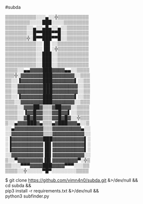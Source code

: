 #subda

▒▒▒▒▒▒▒▒▒▒░░░▄░░╬▒▒▒▒▒▒▒▒▒▒ 
▒▒▒▒▒▒▒▒░░░░███░░░░▒▒▒▒▒▒▒▒ 
▒▒▒▒▒▒▒░░▄░░▄█▄░░▄░░▒▒▒▒▒▒▒ 
▒▒▒▒▒▒▒░░█▀▀███▀▀█░░▒▒▒▒▒▒▒ 
▒▒▒▒▒▒▒╬░█▀▀███▀▀█░░▒▒▒▒▒▒▒
▒▒▒▒▒▒▒▒▒▒░░▐█▌░░▒▒▒▒▒▒▒▒▒▒ 
▒▒▒▒▒▒▒▒▒▒░░▐█▌░╬▒▒▒▒▒▒▒▒▒▒ 
▒▒▒▒▒▒▒▒▒▒░░███░░▒▒▒▒▒▒▒▒▒▒ 
▒▒▒▒▒▒▒▒▒▒░░███░░▒▒▒▒▒▒▒▒▒▒ 
▒▒▒▒▒▒▒▒▒▒░░███░░▒▒▒▒▒▒▒▒▒▒
▒▒▒▒░░▄▄▓▓▓▓███▓▓▓▓▄▄░░▒▒▒▒ 
▒▒▒╬░▓▓▓▓▓▓▓███▓▓▓▓▓▓▓░░▒▒▒ 
▒▒░░▐▓▓▓▓▓▓▓███▓▓▓▓▓▓▓▌░░▒▒ 
▒▒░░▓▓▓▓▓▓▓▓███▓▓▓▓▓▓▓▓░░▒▒ 
▒▒░░▓▓▓▓▓▓▓▓███▓▓▓▓▓▓▓▓░░▒▒
▒▒░░▐▓▓▓▓▓▓▓███▓▓▓▓▓▓▓▌░░▒▒ 
▒▒▒░░▓▓▓▓▓▓▓███▓▓▓▓▓▓▓░░▒▒▒ 
▒▒▒▒░░▓▓▓██▓▒▒▒▓██▓▓▓░░▒▒▒▒ 
▒▒▒▒░░▐▓▓█▓▓▒▒▒▓▓█▓▓▌░░▒▒▒▒ 
▒▒▒▒░░▓█▓█▓▓▒▒▒▓▓█▓█▓░░╬▒▒▒
▒░░▄▓▓▓███▓▄▒▒▒▄▓███▓▓▓▄░░▒ 
░░▄▓▓▓▓▓▓▓▓▓▒▒▒▓▓▓▓▓▓▓▓▓▄░░ 
░░▓▓▓▓▓▓▓▓▓▓▒▒▒▓▓▓▓▓▓▓▓▓▓░░ 
░▐▓▓▓▓▓▓▓▓▓▓███▓▓▓▓▓▓▓▓▓▓▌░ 
░▐▓▓▓▓▓▓▓▓▓▓▐█▌▓▓▓▓▓▓▓▓▓▓▌░
░▐▓▓▓▓▓▓▓▓▓▓▐█▌▓▓▓▓▓▓▓▓▓▓▌░ 
░░▓▓▓▓▓▓▓▓▓▓▐█▌▓▓▓▓▓▓▓▓▓▓░░ 
▒░░▀▓▓▓▓▓▓▓▓▐█▌▓▓▓▓▓▓▓▓▀░╬▒ 
▒▒░░░▀▀▀▓▓▓▓███▓▓▓▓▀▀▀░░░▒▒ 
▒▒▒▒░░╬░░░░░▀█▀░░░░░░░░▒▒▒▒

$ git clone https://github.com/vimn4n0/subda.git &>/dev/null && \
    cd subda && \
    pip3 install -r requirements.txt &>/dev/null && \
    python3 subfinder.py